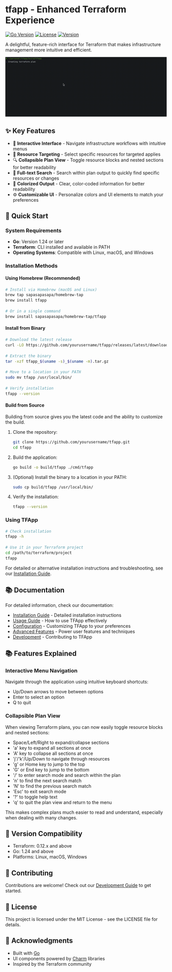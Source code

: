 # tfapp - Enhanced Terraform Experience

[![Go Version](https://img.shields.io/badge/Go-1.24-blue.svg)](https://go.dev/)
[![License](https://img.shields.io/badge/License-MIT-green.svg)](LICENSE)
[![Version](https://img.shields.io/badge/Version-0.2.6-orange.svg)](https://github.com/yourusername/tfapp/releases)

A delightful, feature-rich interface for Terraform that makes infrastructure management more intuitive and efficient.

![TFApp Demo](.github/demo.gif)

## ✨ Key Features

- 🚀 **Interactive Interface** - Navigate infrastructure workflows with intuitive menus
- 🎯 **Resource Targeting** - Select specific resources for targeted applies
- 🔍 **Collapsible Plan View** - Toggle resource blocks and nested sections for better readability
- 🔬 **Full-text Search** - Search within plan output to quickly find specific resources or changes
- 🌈 **Colorized Output** - Clear, color-coded information for better readability
- ⚙️ **Customizable UI** - Personalize colors and UI elements to match your preferences

## 🚀 Quick Start

### System Requirements

- **Go**: Version 1.24 or later
- **Terraform**: CLI installed and available in PATH
- **Operating Systems**: Compatible with Linux, macOS, and Windows

### Installation Methods

#### Using Homebrew (Recommended)

```bash
# Install via Homebrew (macOS and Linux)
brew tap sapasapasapa/homebrew-tap
brew install tfapp

# Or in a single command
brew install sapasapasapa/homebrew-tap/tfapp
```

#### Install from Binary

```bash
# Download the latest release
curl -LO https://github.com/yourusername/tfapp/releases/latest/download/tfapp_$(uname -s)_$(uname -m).tar.gz

# Extract the binary
tar -xzf tfapp_$(uname -s)_$(uname -m).tar.gz

# Move to a location in your PATH
sudo mv tfapp /usr/local/bin/

# Verify installation
tfapp --version
```

#### Build from Source

Building from source gives you the latest code and the ability to customize the build.

1. Clone the repository:
   ```bash
   git clone https://github.com/yourusername/tfapp.git
   cd tfapp
   ```

2. Build the application:
   ```bash
   go build -o build/tfapp ./cmd/tfapp
   ```

3. (Optional) Install the binary to a location in your PATH:
   ```bash
   sudo cp build/tfapp /usr/local/bin/
   ```

4. Verify the installation:
   ```bash
   tfapp --version
   ```

### Using TFApp

```bash
# Check installation
tfapp -h

# Use it in your Terraform project
cd /path/to/terraform/project
tfapp
```
For detailed or alternative installation instructions and troubleshooting, see our [Installation Guide](docs/installation.md).

## 📚 Documentation

For detailed information, check our documentation:

- [Installation Guide](docs/installation.md) - Detailed installation instructions
- [Usage Guide](docs/usage.md) - How to use TFApp effectively
- [Configuration](docs/configuration.md) - Customizing TFApp to your preferences
- [Advanced Features](docs/advanced.md) - Power user features and techniques
- [Development](docs/development.md) - Contributing to TFApp

## 📚 Features Explained

### Interactive Menu Navigation

Navigate through the application using intuitive keyboard shortcuts:
- Up/Down arrows to move between options
- Enter to select an option
- Q to quit

### Collapsible Plan View

When viewing Terraform plans, you can now easily toggle resource blocks and nested sections:
- Space/Left/Right to expand/collapse sections
- 'a' key to expand all sections at once
- 'A' key to collapse all sections at once
- 'j'/'k'/Up/Down to navigate through resources
- 'g' or Home key to jump to the top
- 'G' or End key to jump to the bottom
- '/' to enter search mode and search within the plan
- 'n' to find the next search match
- 'N' to find the previous search match
- 'Esc' to exit search mode
- '?' to toggle help text
- 'q' to quit the plan view and return to the menu

This makes complex plans much easier to read and understand, especially when dealing with many changes.

## 🔄 Version Compatibility

- Terraform: 0.12.x and above
- Go: 1.24 and above
- Platforms: Linux, macOS, Windows

## 👥 Contributing

Contributions are welcome! Check out our [Development Guide](docs/development.md) to get started.

## 📜 License

This project is licensed under the MIT License - see the LICENSE file for details.

## 🙏 Acknowledgments

- Built with [Go](https://go.dev/)
- UI components powered by [Charm](https://charm.sh/) libraries
- Inspired by the Terraform community
